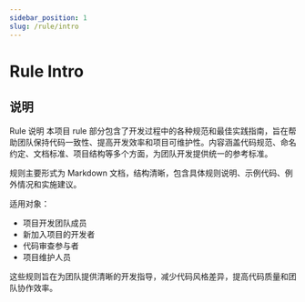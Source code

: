 ```yaml
---
sidebar_position: 1
slug: /rule/intro
---
```


# Rule Intro

## 说明

Rule 说明
本项目 rule 部分包含了开发过程中的各种规范和最佳实践指南，旨在帮助团队保持代码一致性、提高开发效率和项目可维护性。内容涵盖代码规范、命名约定、文档标准、项目结构等多个方面，为团队开发提供统一的参考标准。

规则主要形式为 Markdown 文档，结构清晰，包含具体规则说明、示例代码、例外情况和实施建议。

适用对象：

- 项目开发团队成员
- 新加入项目的开发者
- 代码审查参与者
- 项目维护人员

这些规则旨在为团队提供清晰的开发指导，减少代码风格差异，提高代码质量和团队协作效率。
